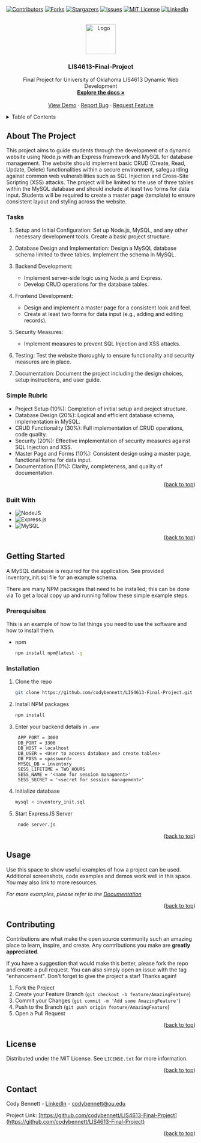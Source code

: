 <!-- markdownlint-disable no-inline-html -->
<!-- markdownlint-disable first-line-heading  -->
[![Contributors][contributors-shield]][contributors-url]
[![Forks][forks-shield]][forks-url]
[![Stargazers][stars-shield]][stars-url]
[![Issues][issues-shield]][issues-url]
[![MIT License][license-shield]][license-url]
[![LinkedIn][linkedin-shield]][linkedin-url]

<!-- PROJECT LOGO -->
<br />
<div align="center">
  <a href="https://github.com/codybennett/LIS4613-Final-Project">
    <img src="images/logo.png" alt="Logo" width="80" height="80">
  </a>

<h3 align="center">LIS4613-Final-Project</h3>

  <p align="center">
    Final Project for University of Oklahoma LIS4613 Dynamic Web Development
    <br />
    <a href="https://github.com/codybennett/LIS4613-Final-Project"><strong>Explore the docs »</strong></a>
    <br />
    <br />
    <a href="https://github.com/codybennett/LIS4613-Final-Project">View Demo</a>
    ·
    <a href="https://github.com/codybennett/LIS4613-Final-Project/issues/new?labels=bug&template=bug-report---.md">Report Bug</a>
    ·
    <a href="https://github.com/codybennett/LIS4613-Final-Project/issues/new?labels=enhancement&template=feature-request---.md">Request Feature</a>
  </p>
</div>

<!-- TABLE OF CONTENTS -->
<details>
  <summary>Table of Contents</summary>
  <ol>
    <li>
      <a href="#about-the-project">About The Project</a>
      <ul>
        <li><a href="#built-with">Built With</a></li>
      </ul>
    </li>
    <li>
      <a href="#getting-started">Getting Started</a>
      <ul>
        <li><a href="#prerequisites">Prerequisites</a></li>
        <li><a href="#installation">Installation</a></li>
      </ul>
    </li>
    <li><a href="#usage">Usage</a></li>
    <li><a href="#roadmap">Roadmap</a></li>
    <li><a href="#contributing">Contributing</a></li>
    <li><a href="#license">License</a></li>
    <li><a href="#contact">Contact</a></li>
    <li><a href="#acknowledgments">Acknowledgments</a></li>
  </ol>
</details>

<!-- ABOUT THE PROJECT -->
## About The Project

This project aims to guide students through the development of a dynamic website using Node.js with an Express framework and MySQL for database management. The website should implement basic CRUD (Create, Read, Update, Delete) functionalities within a secure environment, safeguarding against common web vulnerabilities such as SQL Injection and Cross-Site Scripting (XSS) attacks. The project will be limited to the use of three tables within the MySQL database and should include at least two forms for data input. Students will be required to create a master page (template) to ensure consistent layout and styling across the website.

### Tasks

1. Setup and Initial Configuration: Set up Node.js, MySQL, and any other necessary development tools. Create a basic project structure.

2. Database Design and Implementation: Design a MySQL database schema limited to three tables. Implement the schema in MySQL.

3. Backend Development:

    * Implement server-side logic using Node.js and Express.
    * Develop CRUD operations for the database tables.

4. Frontend Development:

    * Design and implement a master page for a consistent look and feel.
    * Create at least two forms for data input (e.g., adding and editing records).

5. Security Measures:

    * Implement measures to prevent SQL Injection and XSS attacks.

6. Testing: Test the website thoroughly to ensure functionality and security measures are in place.

7. Documentation: Document the project including the design choices, setup instructions, and user guide.

### Simple Rubric

* Project Setup (10%): Completion of initial setup and project structure.
* Database Design (20%): Logical and efficient database schema, implementation in MySQL.
* CRUD Functionality (30%): Full implementation of CRUD operations, code quality.
* Security (20%): Effective implementation of security measures against SQL Injection and XSS.
* Master Page and Forms (10%): Consistent design using a master page, functional forms for data input.
* Documentation (10%): Clarity, completeness, and quality of documentation.

<p align="right">(<a href="#readme-top">back to top</a>)</p>

### Built With

* ![NodeJS](https://img.shields.io/badge/node.js-6DA55F?style=for-the-badge&logo=node.js&logoColor=white)
* ![Express.js](https://img.shields.io/badge/express.js-%23404d59.svg?style=for-the-badge&logo=express&logoColor=%2361DAFB)
* ![MySQL](https://img.shields.io/badge/mysql-4479A1.svg?style=for-the-badge&logo=mysql&logoColor=white)

<p align="right">(<a href="#readme-top">back to top</a>)</p>

<!-- GETTING STARTED -->
## Getting Started

A MySQL database is required for the application. See provided inventory_init.sql file for an example schema.

There are many NPM packages that need to be installed; this can be done via To get a local copy up and running follow these simple example steps.

### Prerequisites

This is an example of how to list things you need to use the software and how to install them.

* npm

  ```sh
  npm install npm@latest -g
  ```

### Installation

1. Clone the repo

   ```sh
   git clone https://github.com/codybennett/LIS4613-Final-Project.git
   ```

2. Install NPM packages

   ```sh
   npm install
   ```

3. Enter your backend details in `.env`

   ```properties
    APP_PORT = 3000
    DB_PORT = 3306
    DB_HOST = localhost
    DB_USER = <User to access database and create tables>
    DB_PASS = <password>
    MYSQL_DB = inventory
    SESS_LIFETIME = TWO_HOURS
    SESS_NAME = '<name for session managment>'
    SESS_SECRET = '<secret for session management>'
   ```

4. Initialize database

   ```sh
   mysql < inventory_init.sql
   ```

5. Start ExpressJS Server

   ```sh
    node server.js
   ```

<p align="right">(<a href="#readme-top">back to top</a>)</p>

<!-- USAGE EXAMPLES -->
## Usage

Use this space to show useful examples of how a project can be used. Additional screenshots, code examples and demos work well in this space. You may also link to more resources.

_For more examples, please refer to the [Documentation](https://example.com)_

<p align="right">(<a href="#readme-top">back to top</a>)</p>

<!-- CONTRIBUTING -->
## Contributing

Contributions are what make the open source community such an amazing place to learn, inspire, and create. Any contributions you make are **greatly appreciated**.

If you have a suggestion that would make this better, please fork the repo and create a pull request. You can also simply open an issue with the tag "enhancement".
Don't forget to give the project a star! Thanks again!

1. Fork the Project
2. Create your Feature Branch (`git checkout -b feature/AmazingFeature`)
3. Commit your Changes (`git commit -m 'Add some AmazingFeature'`)
4. Push to the Branch (`git push origin feature/AmazingFeature`)
5. Open a Pull Request

<p align="right">(<a href="#readme-top">back to top</a>)</p>

<!-- LICENSE -->
## License

Distributed under the MIT License. See `LICENSE.txt` for more information.

<p align="right">(<a href="#readme-top">back to top</a>)</p>

<!-- CONTACT -->
## Contact

Cody Bennett - [LinkedIn](https://linkedin.com/in/cody-bennett-2087467b) - <codybennett@ou.edu>

Project Link: [https://github.com/codybennett/LIS4613-Final-Project](https://github.com/codybennett/LIS4613-Final-Project)

<p align="right">(<a href="#readme-top">back to top</a>)</p>

<!-- MARKDOWN LINKS & IMAGES -->
<!-- https://www.markdownguide.org/basic-syntax/#reference-style-links -->
[contributors-shield]: https://img.shields.io/github/contributors/codybennett/LIS4613-Final-Project.svg?style=for-the-badge
[contributors-url]: https://github.com/codybennett/LIS4613-Final-Project/graphs/contributors
[forks-shield]: https://img.shields.io/github/forks/codybennett/LIS4613-Final-Project.svg?style=for-the-badge
[forks-url]: https://github.com/codybennett/LIS4613-Final-Project/network/members
[stars-shield]: https://img.shields.io/github/stars/codybennett/LIS4613-Final-Project.svg?style=for-the-badge
[stars-url]: https://github.com/codybennett/LIS4613-Final-Project/stargazers
[issues-shield]: https://img.shields.io/github/issues/codybennett/LIS4613-Final-Project.svg?style=for-the-badge
[issues-url]: https://github.com/codybennett/LIS4613-Final-Project/issues
[license-shield]: https://img.shields.io/github/license/codybennett/LIS4613-Final-Project.svg?style=for-the-badge
[license-url]: https://github.com/codybennett/LIS4613-Final-Project/blob/master/LICENSE.txt
[linkedin-shield]: https://img.shields.io/badge/-LinkedIn-black.svg?style=for-the-badge&logo=linkedin&colorB=555
[linkedin-url]: https://linkedin.com/in/cody-bennett-2087467b
[product-screenshot]: images/screenshot.png
[Next.js]: https://img.shields.io/badge/next.js-000000?style=for-the-badge&logo=nextdotjs&logoColor=white
[NodeJS-url]: https://nodejs.org/
[React.js]: https://img.shields.io/badge/React-20232A?style=for-the-badge&logo=react&logoColor=61DAFB
[React-url]: https://reactjs.org/
[Vue.js]: https://img.shields.io/badge/Vue.js-35495E?style=for-the-badge&logo=vuedotjs&logoColor=4FC08D
[Vue-url]: https://vuejs.org/
[Angular.io]: https://img.shields.io/badge/Angular-DD0031?style=for-the-badge&logo=angular&logoColor=white
[Angular-url]: https://angular.io/
[Svelte.dev]: https://img.shields.io/badge/Svelte-4A4A55?style=for-the-badge&logo=svelte&logoColor=FF3E00
[Svelte-url]: https://svelte.dev/
[Laravel.com]: https://img.shields.io/badge/Laravel-FF2D20?style=for-the-badge&logo=laravel&logoColor=white
[Laravel-url]: https://laravel.com
[Bootstrap.com]: https://img.shields.io/badge/Bootstrap-563D7C?style=for-the-badge&logo=bootstrap&logoColor=white
[Bootstrap-url]: https://getbootstrap.com
[JQuery.com]: https://img.shields.io/badge/jQuery-0769AD?style=for-the-badge&logo=jquery&logoColor=white
[JQuery-url]: https://jquery.com
